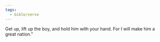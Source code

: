 ```yaml
---
tags:
  - bible/verse
---
```

Get up, lift up the boy, and hold him with your hand. For I will make him a great nation.”